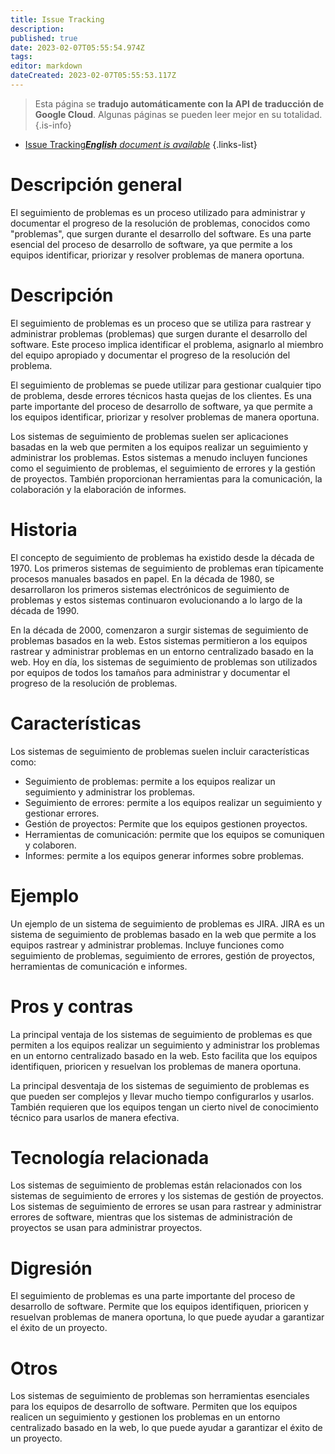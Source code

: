 ```yaml
---
title: Issue Tracking
description: 
published: true
date: 2023-02-07T05:55:54.974Z
tags: 
editor: markdown
dateCreated: 2023-02-07T05:55:53.117Z
---
```


> Esta página se **tradujo automáticamente con la API de traducción de Google Cloud**.
Algunas páginas se pueden leer mejor en su totalidad.{.is-info}



- [Issue Tracking***English** document is available*](/en/Knowledge-base/Dictionary/issue-tracking)
{.links-list}


# Descripción general
El seguimiento de problemas es un proceso utilizado para administrar y documentar el progreso de la resolución de problemas, conocidos como "problemas", que surgen durante el desarrollo del software. Es una parte esencial del proceso de desarrollo de software, ya que permite a los equipos identificar, priorizar y resolver problemas de manera oportuna.

# Descripción
El seguimiento de problemas es un proceso que se utiliza para rastrear y administrar problemas (problemas) que surgen durante el desarrollo del software. Este proceso implica identificar el problema, asignarlo al miembro del equipo apropiado y documentar el progreso de la resolución del problema.

El seguimiento de problemas se puede utilizar para gestionar cualquier tipo de problema, desde errores técnicos hasta quejas de los clientes. Es una parte importante del proceso de desarrollo de software, ya que permite a los equipos identificar, priorizar y resolver problemas de manera oportuna.

Los sistemas de seguimiento de problemas suelen ser aplicaciones basadas en la web que permiten a los equipos realizar un seguimiento y administrar los problemas. Estos sistemas a menudo incluyen funciones como el seguimiento de problemas, el seguimiento de errores y la gestión de proyectos. También proporcionan herramientas para la comunicación, la colaboración y la elaboración de informes.

# Historia
El concepto de seguimiento de problemas ha existido desde la década de 1970. Los primeros sistemas de seguimiento de problemas eran típicamente procesos manuales basados en papel. En la década de 1980, se desarrollaron los primeros sistemas electrónicos de seguimiento de problemas y estos sistemas continuaron evolucionando a lo largo de la década de 1990.

En la década de 2000, comenzaron a surgir sistemas de seguimiento de problemas basados en la web. Estos sistemas permitieron a los equipos rastrear y administrar problemas en un entorno centralizado basado en la web. Hoy en día, los sistemas de seguimiento de problemas son utilizados por equipos de todos los tamaños para administrar y documentar el progreso de la resolución de problemas.

# Características
Los sistemas de seguimiento de problemas suelen incluir características como:

- Seguimiento de problemas: permite a los equipos realizar un seguimiento y administrar los problemas.
- Seguimiento de errores: permite a los equipos realizar un seguimiento y gestionar errores.
- Gestión de proyectos: Permite que los equipos gestionen proyectos.
- Herramientas de comunicación: permite que los equipos se comuniquen y colaboren.
- Informes: permite a los equipos generar informes sobre problemas.

# Ejemplo
Un ejemplo de un sistema de seguimiento de problemas es JIRA. JIRA es un sistema de seguimiento de problemas basado en la web que permite a los equipos rastrear y administrar problemas. Incluye funciones como seguimiento de problemas, seguimiento de errores, gestión de proyectos, herramientas de comunicación e informes.

# Pros y contras
La principal ventaja de los sistemas de seguimiento de problemas es que permiten a los equipos realizar un seguimiento y administrar los problemas en un entorno centralizado basado en la web. Esto facilita que los equipos identifiquen, prioricen y resuelvan los problemas de manera oportuna.

La principal desventaja de los sistemas de seguimiento de problemas es que pueden ser complejos y llevar mucho tiempo configurarlos y usarlos. También requieren que los equipos tengan un cierto nivel de conocimiento técnico para usarlos de manera efectiva.

# Tecnología relacionada
Los sistemas de seguimiento de problemas están relacionados con los sistemas de seguimiento de errores y los sistemas de gestión de proyectos. Los sistemas de seguimiento de errores se usan para rastrear y administrar errores de software, mientras que los sistemas de administración de proyectos se usan para administrar proyectos.

# Digresión
El seguimiento de problemas es una parte importante del proceso de desarrollo de software. Permite que los equipos identifiquen, prioricen y resuelvan problemas de manera oportuna, lo que puede ayudar a garantizar el éxito de un proyecto.

# Otros
Los sistemas de seguimiento de problemas son herramientas esenciales para los equipos de desarrollo de software. Permiten que los equipos realicen un seguimiento y gestionen los problemas en un entorno centralizado basado en la web, lo que puede ayudar a garantizar el éxito de un proyecto.